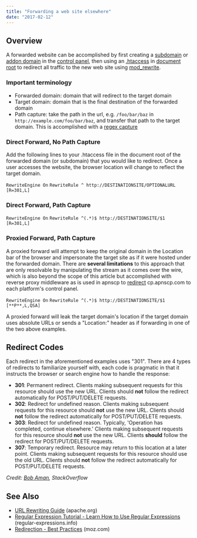 ```yaml
---
title: "Forwarding a web site elsewhere"
date: "2017-02-12"
---
```


## Overview

A forwarded website can be accomplished by first creating a [subdomain](https://kb.apnscp.com/web-content/creating-subdomain/) or [addon domain](https://kb.apnscp.com/control-panel/creating-addon-domain/) in the [control panel](https://kb.apnscp.com/control-panel/logging-into-the-control-panel/), then using an [.htaccess](https://kb.apnscp.com/guides/htaccess-guide/) in [document root](https://kb.apnscp.com/web-content/where-is-site-content-served-from/) to redirect all traffic to the new web site using [mod\_rewrite](http://httpd.apache.org/docs/current/mod/mod_rewrite.html).

### Important terminology

- Forwarded domain: domain that will redirect to the target domain
- Target domain: domain that is the final destination of the forwarded domain
- Path capture: take the path in the url, e.g. `/foo/bar/baz` in `http://example.com/foo/bar/baz`, and transfer that path to the target domain. This is accomplished with a [regex capture](https://regexone.com/lesson/capturing_groups)

### Direct Forward, No Path Capture

Add the following lines to your .htaccess file in the document root of the forwarded domain (or subdomain) that you would like to redirect. Once a user accesses the website, the browser location will change to reflect the target domain.

`RewriteEngine On` `RewriteRule ^ http://DESTINATIONSITE/OPTIONALURL [R=301,L]`

### Direct Forward, Path Capture

`RewriteEngine On` `RewriteRule ^(.*)$ http://DESTINATIONSITE/$1 [R=301,L]`

### Proxied Forward, Path Capture

A proxied forward will attempt to keep the original domain in the Location bar of the browser and impersonate the target site as if it were hosted under the forwarded domain. There are **several limitations** to this approach that are only resolvable by manipulating the stream as it comes over the wire, which is also beyond the scope of this article but accomplished with reverse proxy middleware as is used in apnscp to [redirect](https://github.com/apisnetworks/cp-proxy/blob/master/app.js) cp.apnscp.com to each platform's control panel.

`RewriteEngine On` `RewriteRule ^(.*)$ http://DESTINATIONSITE/$1 [**P**,L,QSA]`

A proxied forward will leak the target domain's location if the target domain uses absolute URLs or sends a "Location:" header as if forwarding in one of the two above examples.

## Redirect Codes

Each redirect in the aforementioned examples uses "301". There are 4 types of redirects to familiarize yourself with, each code is pragmatic in that it instructs the browser or search engine how to handle the response:

- **301**: Permanent redirect. Clients making subsequent requests for this resource should use the new URL. Clients should **not** follow the redirect automatically for POST/PUT/DELETE requests.
- **302**: Redirect for undefined reason. Clients making subsequent requests for this resource should **not** use the new URL. Clients should **not** follow the redirect automatically for POST/PUT/DELETE requests.
- **303**: Redirect for undefined reason. Typically, 'Operation has completed, continue elsewhere.' Clients making subsequent requests for this resource should **not** use the new URL. Clients **should** follow the redirect for POST/PUT/DELETE requests.
- **307**: Temporary redirect. Resource may return to this location at a later point. Clients making subsequent requests for this resource should use the old URL. Clients should **not** follow the redirect automatically for POST/PUT/DELETE requests.

_Credit: [Bob Aman](http://stackoverflow.com/questions/4764297/difference-between-http-redirect-codes#4764456), StackOverflow_

## See Also

- [URL Rewriting Guide](http://httpd.apache.org/docs/2.0/misc/rewriteguide.html) (apache.org)
- [Regular Expression Tutorial - Learn How to Use Regular Expressions](http://www.regular-expressions.info/tutorial.html) (regular-expressions.info)
- [Redirection - Best Practices](https://moz.com/learn/seo/redirection) (moz.com)
